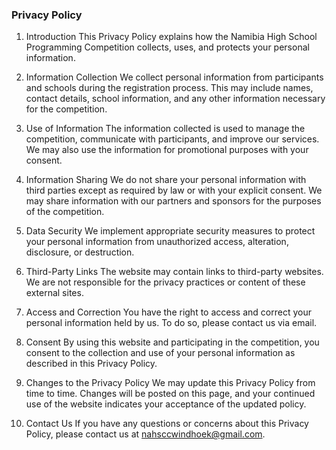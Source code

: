 ### Privacy Policy

1. Introduction
This Privacy Policy explains how the Namibia High School Programming Competition collects, uses, and protects your personal information.

2. Information Collection
We collect personal information from participants and schools during the registration process. This may include names, contact details, school information, and any other information necessary for the competition.

3. Use of Information
The information collected is used to manage the competition, communicate with participants, and improve our services. We may also use the information for promotional purposes with your consent.

4. Information Sharing
We do not share your personal information with third parties except as required by law or with your explicit consent. We may share information with our partners and sponsors for the purposes of the competition.

5. Data Security
We implement appropriate security measures to protect your personal information from unauthorized access, alteration, disclosure, or destruction.


6. Third-Party Links
The website may contain links to third-party websites. We are not responsible for the privacy practices or content of these external sites.

7. Access and Correction
You have the right to access and correct your personal information held by us. To do so, please contact us via email.

8. Consent
By using this website and participating in the competition, you consent to the collection and use of your personal information as described in this Privacy Policy.

9. Changes to the Privacy Policy
We may update this Privacy Policy from time to time. Changes will be posted on this page, and your continued use of the website indicates your acceptance of the updated policy.

10. Contact Us
If you have any questions or concerns about this Privacy Policy, please contact us at  [nahsccwindhoek@gmail.com]("nahsccwindhoek@gmail.com").